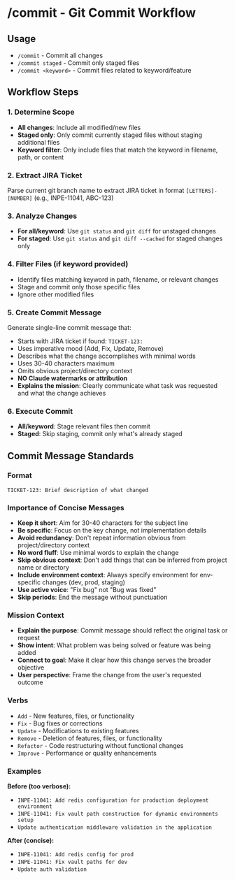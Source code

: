 # /commit - Git Commit Workflow

## Usage

- `/commit` - Commit all changes
- `/commit staged` - Commit only staged files
- `/commit <keyword>` - Commit files related to keyword/feature

## Workflow Steps

### 1. Determine Scope

- **All changes**: Include all modified/new files
- **Staged only**: Only commit currently staged files without staging additional files
- **Keyword filter**: Only include files that match the keyword in filename, path, or content

### 2. Extract JIRA Ticket

Parse current git branch name to extract JIRA ticket in format `[LETTERS]-[NUMBER]` (e.g., INPE-11041, ABC-123)

### 3. Analyze Changes

- **For all/keyword**: Use `git status` and `git diff` for unstaged changes
- **For staged**: Use `git status` and `git diff --cached` for staged changes only

### 4. Filter Files (if keyword provided)

- Identify files matching keyword in path, filename, or relevant changes
- Stage and commit only those specific files
- Ignore other modified files

### 5. Create Commit Message

Generate single-line commit message that:

- Starts with JIRA ticket if found: `TICKET-123: `
- Uses imperative mood (Add, Fix, Update, Remove)
- Describes what the change accomplishes with minimal words
- Uses 30-40 characters maximum
- Omits obvious project/directory context
- **NO Claude watermarks or attribution**
- **Explains the mission**: Clearly communicate what task was requested and what the change achieves

### 6. Execute Commit

- **All/keyword**: Stage relevant files then commit
- **Staged**: Skip staging, commit only what's already staged

## Commit Message Standards

### Format

`TICKET-123: Brief description of what changed`

### Importance of Concise Messages

- **Keep it short**: Aim for 30-40 characters for the subject line
- **Be specific**: Focus on the key change, not implementation details
- **Avoid redundancy**: Don't repeat information obvious from project/directory context
- **No word fluff**: Use minimal words to explain the change
- **Skip obvious context**: Don't add things that can be inferred from project name or directory
- **Include environment context**: Always specify environment for env-specific changes (dev, prod, staging)
- **Use active voice**: "Fix bug" not "Bug was fixed"
- **Skip periods**: End the message without punctuation

### Mission Context

- **Explain the purpose**: Commit message should reflect the original task or request
- **Show intent**: What problem was being solved or feature was being added
- **Connect to goal**: Make it clear how this change serves the broader objective
- **User perspective**: Frame the change from the user's requested outcome

### Verbs

- `Add` - New features, files, or functionality
- `Fix` - Bug fixes or corrections
- `Update` - Modifications to existing features
- `Remove` - Deletion of features, files, or functionality
- `Refactor` - Code restructuring without functional changes
- `Improve` - Performance or quality enhancements

### Examples

**Before (too verbose):**
- `INPE-11041: Add redis configuration for production deployment environment`
- `INPE-11041: Fix vault path construction for dynamic environments setup`
- `Update authentication middleware validation in the application`

**After (concise):**
- `INPE-11041: Add redis config for prod`
- `INPE-11041: Fix vault paths for dev`
- `Update auth validation`
